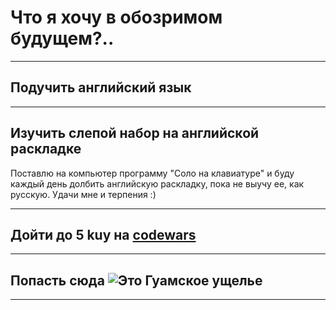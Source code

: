 # Что я хочу в обозримом будущем?..
---

## Подучить английский язык

---

##  Изучить слепой набор на английской раскладке

Поставлю на компьютер программу "Соло на клавиатуре" и буду каждый день долбить английскую раскладку, пока не выучу ее, как русскую. Удачи мне и терпения :)

---

## Дойти до 5 kuy на [codewars](https://www.codewars.com/)

---

## Попасть сюда ![Это Гуамское ущелье](Guamka.jpg)

---